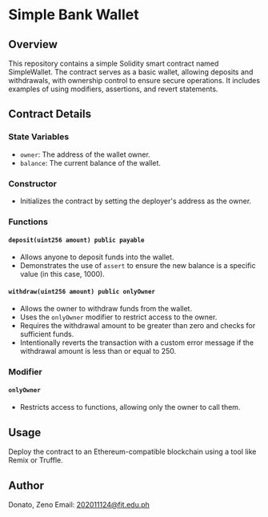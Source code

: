# Simple Bank Wallet

## Overview
This repository contains a simple Solidity smart contract named SimpleWallet. The contract serves as a basic wallet, allowing deposits and withdrawals, with ownership control to ensure secure operations. It includes examples of using modifiers, assertions, and revert statements.

## Contract Details

### State Variables

- `owner`: The address of the wallet owner.
- `balance`: The current balance of the wallet.

### Constructor

- Initializes the contract by setting the deployer's address as the owner.

### Functions

#### `deposit(uint256 amount) public payable`

- Allows anyone to deposit funds into the wallet.
- Demonstrates the use of `assert` to ensure the new balance is a specific value (in this case, 1000).

#### `withdraw(uint256 amount) public onlyOwner`

- Allows the owner to withdraw funds from the wallet.
- Uses the `onlyOwner` modifier to restrict access to the owner.
- Requires the withdrawal amount to be greater than zero and checks for sufficient funds.
- Intentionally reverts the transaction with a custom error message if the withdrawal amount is less than or equal to 250.

### Modifier

#### `onlyOwner`

- Restricts access to functions, allowing only the owner to call them.

## Usage

Deploy the contract to an Ethereum-compatible blockchain using a tool like Remix or Truffle.

## Author
Donato, Zeno
Email: 202011124@fit.edu.ph
```
